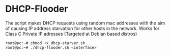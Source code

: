 # DHCP-Flooder
The script makes DHCP requests using random mac addresses with the aim of causing IP address starvation for other hosts in the network.
Works for Class C Private IP adresses (Targeted at Debian based distros)

```console
root@pc:~# chmod +x dhcp-starver.sh
root@pc:~# ./dhcp-flooder.sh <interface>
```
